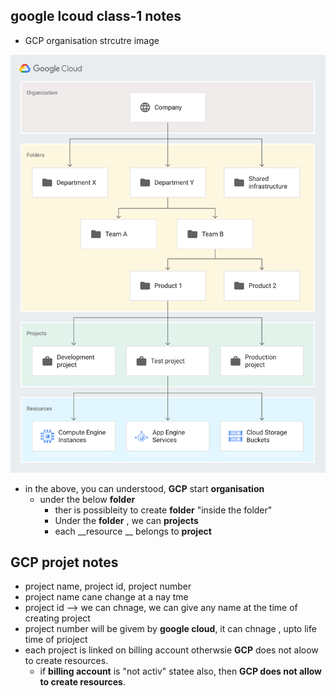 ## google lcoud class-1 notes

* GCP organisation strcutre image

![org-strcutr](./images/gcp-oganisation-strcuture.svg)


* in the above, you can understood, __GCP__ start __organisation__
  * under the below __folder__
    * ther is possibleity to create  __folder__ "inside the folder"
    * Under the __folder__ ,  we can __projects__
    * each __resource __ belongs to __project__

## GCP projet notes

* project name, project id, project number
* project name cane change at a nay tme
* project id --> we can chnage, we can give any name at the time of creating project
* project number will be givem by __google cloud__, it can chnage , upto life time of prioject
* each project is linked on billing account otherwsie __GCP__ does not aloow to create resources.
  * if __billing account__ is "not activ" statee also, then __GCP does not allow to create resources__.

  

